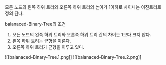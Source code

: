모든 노드의 왼쪽 하위 트리와 오른쪽 하위 트리의 높이가 1이하로 차이나는 이진트리로 정의 된다.

balanaced-Binary-Tree의 조건
1. 모든 노드의 왼쪽 하위 트리와 오른쪽 하위 트리 간의 차이는 1보다 크지 않다.
2. 왼쪽 하위 트리는 균형을 이룬다.
3. 오른쪽 하위 트리가 균형을 이루고 있다.

![[balanaced-Binary-Tree.1.png]]
![[balanaced-Binary-Tree.2.png]]